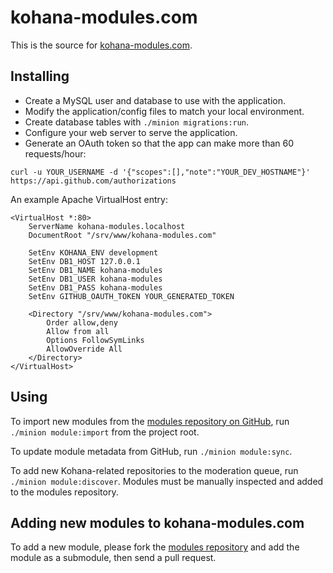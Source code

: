 # kohana-modules.com

This is the source for [kohana-modules.com](http://kohana-modules.com).

## Installing

* Create a MySQL user and database to use with the application.
* Modify the application/config files to match your local environment.
* Create database tables with `./minion migrations:run`.
* Configure your web server to serve the application.
* Generate an OAuth token so that the app can make more than 60 requests/hour:

`curl -u YOUR_USERNAME -d '{"scopes":[],"note":"YOUR_DEV_HOSTNAME"}' https://api.github.com/authorizations`

An example Apache VirtualHost entry:

    <VirtualHost *:80>
        ServerName kohana-modules.localhost
        DocumentRoot "/srv/www/kohana-modules.com"

        SetEnv KOHANA_ENV development
        SetEnv DB1_HOST 127.0.0.1
        SetEnv DB1_NAME kohana-modules
        SetEnv DB1_USER kohana-modules
        SetEnv DB1_PASS kohana-modules
        SetEnv GITHUB_OAUTH_TOKEN YOUR_GENERATED_TOKEN

        <Directory "/srv/www/kohana-modules.com">
            Order allow,deny
            Allow from all
            Options FollowSymLinks
            AllowOverride All
        </Directory>
    </VirtualHost>

## Using

To import new modules from the [modules repository on GitHub](https://github.com/ahutchings/kohana-modules),
run `./minion module:import` from the project root.

To update module metadata from GitHub, run `./minion module:sync`.

To add new Kohana-related repositories to the moderation queue, run `./minion module:discover`.
Modules must be manually inspected and added to the modules repository.

## Adding new modules to kohana-modules.com

To add a new module, please fork the [modules repository](https://github.com/ahutchings/kohana-modules)
and add the module as a submodule, then send a pull request.
